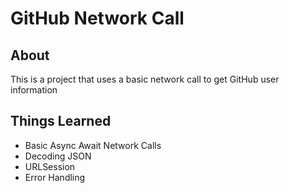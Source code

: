 # GitHub Network Call
## About
This is a project that uses a basic network call to get GitHub user information 

## Things Learned
- Basic Async Await Network Calls
- Decoding JSON
- URLSession
- Error Handling
